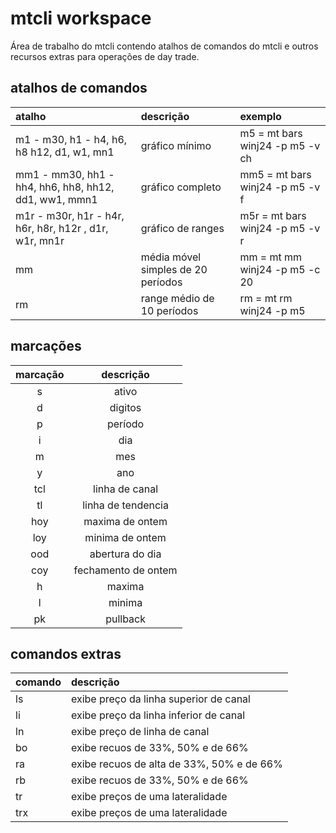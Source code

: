 # mtcli workspace


Área de trabalho do mtcli contendo atalhos de comandos do mtcli e outros recursos extras para operações de day trade.   

## atalhos de comandos
  
atalho | descrição | exemplo
:----- | :------ | :-----
m1 - m30, h1 - h4, h6, h8 h12, d1, w1, mn1 | gráfico mínimo | m5 = mt bars winj24 -p m5 -v ch
mm1 - mm30, hh1 - hh4, hh6, hh8, hh12, dd1, ww1, mmn1 | gráfico completo | mm5 = mt bars winj24 -p m5 -v f 
m1r - m30r, h1r - h4r, h6r, h8r, h12r , d1r, w1r, mn1r | gráfico de ranges | m5r = mt bars winj24 -p m5 -v r
mm | média móvel simples de 20 períodos | mm = mt mm winj24 -p m5 -c 20
rm | range médio de 10 períodos | rm = mt rm winj24 -p m5

## marcações

marcação | descrição
:----: | :----:
s| ativo
d | digitos
p | período
i | dia
m | mes
y | ano
tcl | linha de canal
tl | linha de tendencia
hoy | maxima de ontem
loy | minima de ontem
ood| abertura do dia
coy | fechamento de ontem
h | maxima
l | minima
pk | pullback


## comandos extras

comando | descrição 
:---- | :------
ls | exibe preço da linha superior de canal
li | exibe preço da linha inferior de canal
ln | exibe preço de linha de canal
bo | exibe recuos de 33%, 50% e de 66%
ra | exibe recuos de alta de 33%, 50% e de 66%
rb | exibe recuos de 33%, 50% e de 66%
tr | exibe preços de uma lateralidade
trx | exibe preços de uma lateralidade




